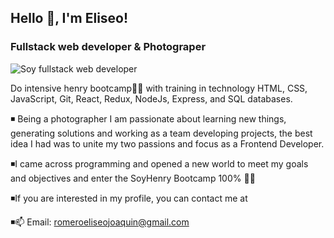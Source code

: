 ## Hello 👋, I'm  Eliseo!
### Fullstack web developer & Photograper 
![Soy fullstack web developer](https://developers.giphy.com/branch/master/static/api-c99e353f761d318322c853c03ebcf21b.gif)

Do intensive henry bootcamp🚀🚀 with training in technology HTML, CSS, JavaScript, Git, React, Redux, NodeJs, Express, and SQL databases.

◾️ Being a photographer I am passionate about learning new things, generating solutions and working as a team
developing projects, the best idea I had was to unite my two passions and focus as a Frontend
Developer.

◾️I came across programming and opened a new world to meet my goals and objectives and
enter the SoyHenry Bootcamp 100% 🚀🚀

◾️If you are interested in my profile, you can contact me at

◾️📫 Email: romeroeliseojoaquin@gmail.com


<!---
EliseoRom/EliseoRom is a ✨ special ✨ repository because its `README.md` (this file) appears on your GitHub profile.
You can click the Preview link to take a look at your changes.
--->
